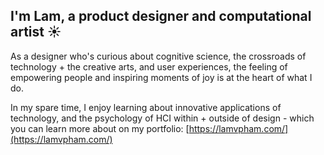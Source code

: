 ## I'm Lam, a product designer and computational artist ☀️

As a designer who's curious about cognitive science, the crossroads of technology + the creative arts, and user experiences, the feeling of empowering people and inspiring moments of joy is at the heart of what I do. 

In my spare time, I enjoy learning about innovative applications of technology, and the psychology of HCI within + outside of design - which you can learn more about on my portfolio: [https://lamvpham.com/](https://lamvpham.com/)
